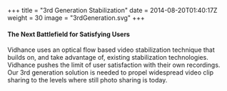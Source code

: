 +++
title = "3rd Generation Stabilization"
date = 2014-08-20T01:40:17Z
weight = 30
image = "3rdGeneration.svg"
+++
#### The Next Battlefield for Satisfying Users
Vidhance uses an optical flow based video stabilization technique that builds on, and take advantage of, existing stabilization technologies.
Vidhance pushes the limit of user satisfaction with their own recordings.
Our 3rd generation solution is needed to propel widespread video clip sharing to the levels where still photo sharing is today.
